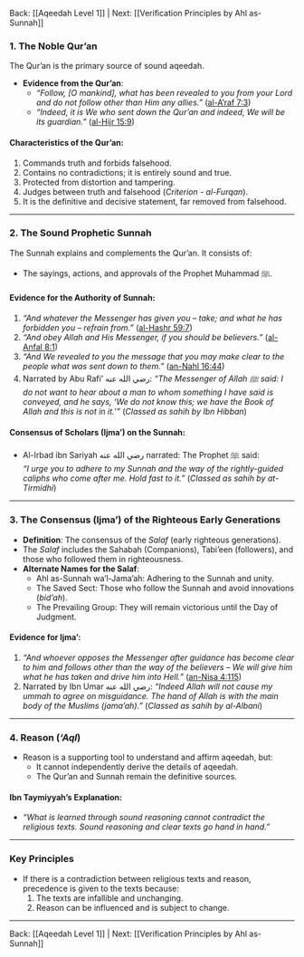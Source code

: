 Back: [[Aqeedah Level 1]] | Next: [[Verification Principles by Ahl as-Sunnah]]

### **1. The Noble Qur’an**  
The Qur’an is the primary source of sound aqeedah.  
- **Evidence from the Qur’an**:  
  - *“Follow, [O mankind], what has been revealed to you from your Lord and do not follow other than Him any allies.”* ([al-A’raf 7:3](https://quran.com/7/3))  
  - *“Indeed, it is We who sent down the Qur’an and indeed, We will be its guardian.”* ([al-Hijr 15:9](https://quran.com/15/9))  
#### **Characteristics of the Qur’an**:  
1. Commands truth and forbids falsehood.  
2. Contains no contradictions; it is entirely sound and true.  
3. Protected from distortion and tampering.  
4. Judges between truth and falsehood (*Criterion - al-Furqan*).  
5. It is the definitive and decisive statement, far removed from falsehood.  

---

### **2. The Sound Prophetic Sunnah**  
The Sunnah explains and complements the Qur’an. It consists of:  
- The sayings, actions, and approvals of the Prophet Muhammad ﷺ.  

#### **Evidence for the Authority of Sunnah**:  
1. *“And whatever the Messenger has given you – take; and what he has forbidden you – refrain from.”* ([al-Hashr 59:7](https://quran.com/59/7))  
2. *“And obey Allah and His Messenger, if you should be believers.”* ([al-Anfal 8:1](https://quran.com/8/1))  
3. *“And We revealed to you the message that you may make clear to the people what was sent down to them.”* ([an-Nahl 16:44](https://quran.com/16/44))  
4. Narrated by Abu Rafi’ رضي الله عنه: *“The Messenger of Allah ﷺ said: I do not want to hear about a man to whom something I have said is conveyed, and he says, ‘We do not know this; we have the Book of Allah and this is not in it.’”* (*Classed as sahih by Ibn Hibban*)  

#### **Consensus of Scholars (Ijma’) on the Sunnah**:  
- Al-Irbad ibn Sariyah رضي الله عنه narrated: The Prophet ﷺ said:  
  *“I urge you to adhere to my Sunnah and the way of the rightly-guided caliphs who come after me. Hold fast to it.”* (*Classed as sahih by at-Tirmidhi*)  

---

### **3. The Consensus (Ijma’) of the Righteous Early Generations**  
- **Definition**: The consensus of the *Salaf* (early righteous generations).  
- The *Salaf* includes the Sahabah (Companions), Tabi’een (followers), and those who followed them in righteousness.  
- **Alternate Names for the Salaf**:  
  - Ahl as-Sunnah wa’l-Jama’ah: Adhering to the Sunnah and unity.  
  - The Saved Sect: Those who follow the Sunnah and avoid innovations (*bid’ah*).  
  - The Prevailing Group: They will remain victorious until the Day of Judgment.  

#### **Evidence for Ijma’**:  
1. *“And whoever opposes the Messenger after guidance has become clear to him and follows other than the way of the believers – We will give him what he has taken and drive him into Hell.”* ([an-Nisa 4:115](https://quran.com/4/115))  
2. Narrated by Ibn Umar رضي الله عنه: *“Indeed Allah will not cause my ummah to agree on misguidance. The hand of Allah is with the main body of the Muslims (jama’ah).”* (*Classed as sahih by al-Albani*)  

---

### **4. Reason (*‘Aql*)**  
- Reason is a supporting tool to understand and affirm aqeedah, but:  
  - It cannot independently derive the details of aqeedah.  
  - The Qur’an and Sunnah remain the definitive sources.  

#### **Ibn Taymiyyah’s Explanation**:  
- *“What is learned through sound reasoning cannot contradict the religious texts. Sound reasoning and clear texts go hand in hand.”*  

---

### **Key Principles**  
- If there is a contradiction between religious texts and reason, precedence is given to the texts because:  
  1. The texts are infallible and unchanging.  
  2. Reason can be influenced and is subject to change.  


---
Back: [[Aqeedah Level 1]] | Next: [[Verification Principles by Ahl as-Sunnah]]